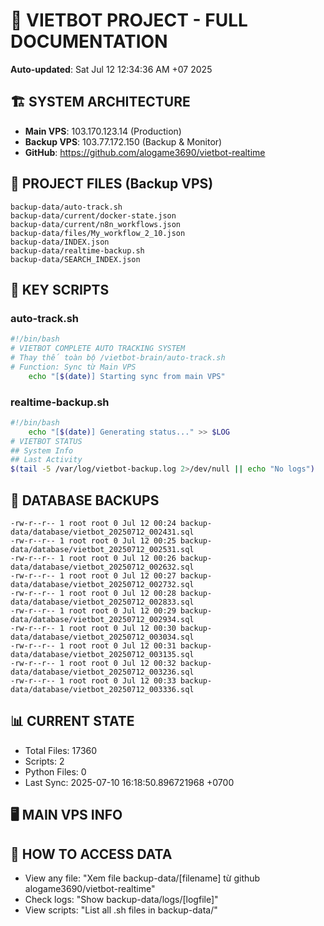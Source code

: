 # 🤖 VIETBOT PROJECT - FULL DOCUMENTATION
**Auto-updated**: Sat Jul 12 12:34:36 AM +07 2025

## 🏗️ SYSTEM ARCHITECTURE
- **Main VPS**: 103.170.123.14 (Production)
- **Backup VPS**: 103.77.172.150 (Backup & Monitor)
- **GitHub**: https://github.com/alogame3690/vietbot-realtime

## 📁 PROJECT FILES (Backup VPS)
```
backup-data/auto-track.sh
backup-data/current/docker-state.json
backup-data/current/n8n_workflows.json
backup-data/files/My_workflow_2_10.json
backup-data/INDEX.json
backup-data/realtime-backup.sh
backup-data/SEARCH_INDEX.json
```

## 🔧 KEY SCRIPTS
### auto-track.sh
```bash
#!/bin/bash
# VIETBOT COMPLETE AUTO TRACKING SYSTEM
# Thay thế toàn bộ /vietbot-brain/auto-track.sh
# Function: Sync từ Main VPS
    echo "[$(date)] Starting sync from main VPS"
```
### realtime-backup.sh
```bash
#!/bin/bash
    echo "[$(date)] Generating status..." >> $LOG
# VIETBOT STATUS
## System Info
## Last Activity
$(tail -5 /var/log/vietbot-backup.log 2>/dev/null || echo "No logs")
```

## 💾 DATABASE BACKUPS
```
-rw-r--r-- 1 root root 0 Jul 12 00:24 backup-data/database/vietbot_20250712_002431.sql
-rw-r--r-- 1 root root 0 Jul 12 00:25 backup-data/database/vietbot_20250712_002531.sql
-rw-r--r-- 1 root root 0 Jul 12 00:26 backup-data/database/vietbot_20250712_002632.sql
-rw-r--r-- 1 root root 0 Jul 12 00:27 backup-data/database/vietbot_20250712_002732.sql
-rw-r--r-- 1 root root 0 Jul 12 00:28 backup-data/database/vietbot_20250712_002833.sql
-rw-r--r-- 1 root root 0 Jul 12 00:29 backup-data/database/vietbot_20250712_002934.sql
-rw-r--r-- 1 root root 0 Jul 12 00:30 backup-data/database/vietbot_20250712_003034.sql
-rw-r--r-- 1 root root 0 Jul 12 00:31 backup-data/database/vietbot_20250712_003135.sql
-rw-r--r-- 1 root root 0 Jul 12 00:32 backup-data/database/vietbot_20250712_003236.sql
-rw-r--r-- 1 root root 0 Jul 12 00:33 backup-data/database/vietbot_20250712_003336.sql
```

## 📊 CURRENT STATE
- Total Files: 17360
- Scripts: 2
- Python Files: 0
- Last Sync: 2025-07-10 16:18:50.896721968 +0700

## 🖥️ MAIN VPS INFO


## 🚨 HOW TO ACCESS DATA
- View any file: "Xem file backup-data/[filename] từ github alogame3690/vietbot-realtime"
- Check logs: "Show backup-data/logs/[logfile]"
- View scripts: "List all .sh files in backup-data/"
